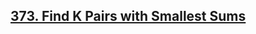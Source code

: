 ## [373. Find K Pairs with Smallest Sums](https://leetcode.com/problems/find-k-pairs-with-smallest-sums/)

















